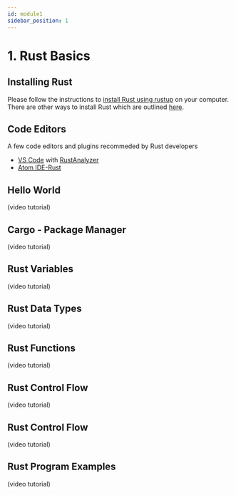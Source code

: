 ```yaml
---
id: module1
sidebar_position: 1
---
```


# 1. Rust Basics

## Installing Rust

Please follow the instructions to [install Rust using rustup](https://www.rust-lang.org/tools/install) on your computer. There are other ways to install Rust which are outlined [here](https://forge.rust-lang.org/infra/other-installation-methods.html).

## Code Editors

A few code editors and plugins recommeded by Rust developers

- [VS Code](https://code.visualstudio.com/) with [RustAnalyzer](https://rust-analyzer.github.io/)
- [Atom IDE-Rust](https://atom.io/packages/ide-rust)


## Hello World

(video tutorial)

## Cargo - Package Manager

(video tutorial)

## Rust Variables

(video tutorial)

## Rust Data Types

(video tutorial)

## Rust Functions

(video tutorial)

## Rust Control Flow

(video tutorial)

## Rust Control Flow

(video tutorial)

## Rust Program Examples

(video tutorial)
